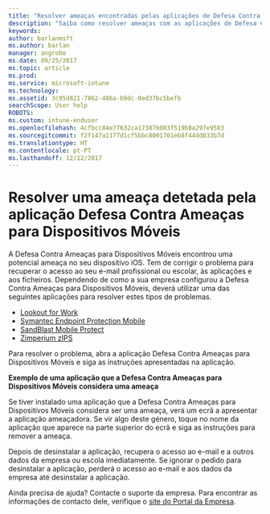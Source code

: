 ```yaml
---
title: "Resolver ameaças encontradas pelas aplicações de Defesa Contra Ameaças para Dispositivos Móveis no iOS | Documentos da Microsoft"
description: "Saiba como resolver ameaças com as aplicações de Defesa Contra Ameaças para Dispositivos Móveis para iOS."
keywords: 
author: barlanmsft
ms.author: barlan
manager: angrobe
ms.date: 09/25/2017
ms.topic: article
ms.prod: 
ms.service: microsoft-intune
ms.technology: 
ms.assetid: 3c95d821-7862-486a-b9dc-0ed37bc5befb
searchScope: User help
ROBOTS: 
ms.custom: intune-enduser
ms.openlocfilehash: 4cfbcc84e77632ca17387b083f519b8a297e9503
ms.sourcegitcommit: f2f147a1177d1cf5bbc8001701eb8f44dd833b7d
ms.translationtype: HT
ms.contentlocale: pt-PT
ms.lasthandoff: 12/12/2017
---
```

# <a name="resolve-a-threat-found-by-a-mobile-threat-defense-app"></a>Resolver uma ameaça detetada pela aplicação Defesa Contra Ameaças para Dispositivos Móveis

A Defesa Contra Ameaças para Dispositivos Móveis encontrou uma potencial ameaça no seu dispositivo iOS. Tem de corrigir o problema para recuperar o acesso ao seu e-mail profissional ou escolar, às aplicações e aos ficheiros. Dependendo de como a sua empresa configurou a Defesa Contra Ameaças para Dispositivos Móveis, deverá utilizar uma das seguintes aplicações para resolver estes tipos de problemas.


* [Lookout for Work](you-need-to-resolve-a-threat-found-by-lookout-for-work-ios.md)
* [Symantec Endpoint Protection Mobile](you-need-to-resolve-a-threat-found-by-skycure-ios.md)
* [SandBlast Mobile Protect](you-need-to-resolve-a-threat-found-by-checkpoint-ios.md)
* [Zimperium zIPS](you-need-to-resolve-a-threat-found-by-zips-ios.md)

Para resolver o problema, abra a aplicação Defesa Contra Ameaças para Dispositivos Móveis e siga as instruções apresentadas na aplicação.

**Exemplo de uma aplicação que a Defesa Contra Ameaças para Dispositivos Móveis considera uma ameaça**

Se tiver instalado uma aplicação que a Defesa Contra Ameaças para Dispositivos Móveis considera ser uma ameaça, verá um ecrã a apresentar a aplicação ameaçadora. Se vir algo deste género, toque no nome da aplicação que aparece na parte superior do ecrã e siga as instruções para remover a ameaça.

Depois de desinstalar a aplicação, recupera o acesso ao e-mail e a outros dados da empresa ou escola imediatamente. Se ignorar o pedido para desinstalar a aplicação, perderá o acesso ao e-mail e aos dados da empresa até desinstalar a aplicação.

Ainda precisa de ajuda? Contacte o suporte da empresa. Para encontrar as informações de contacto dele, verifique o [site do Portal da Empresa](https://portal.manage.microsoft.com#HelpDeskDialog).

